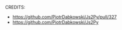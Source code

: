 CREDITS:
- https://github.com/PiotrDabkowski/Js2Py/pull/327
- https://github.com/PiotrDabkowski/Js2Py
